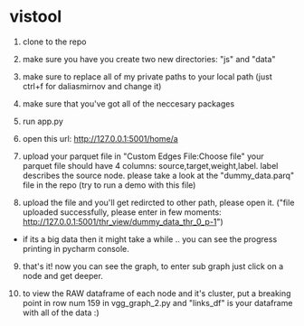 # vistool

1. clone to the repo
2. make sure you have you create two new directories: "js" and "data"
3. make sure to replace all of my private paths to your local path (just ctrl+f for daliasmirnov and change it)
4. make sure that you've got all of the neccesary packages

5. run app.py
6. open this url: http://127.0.0.1:5001/home/a
7. upload your parquet file in "Custom Edges File:Choose file"
   your parquet file should have 4 columns: source,target,weight,label. label describes the source node.
   please take a look at the "dummy_data.parq" file in the repo (try to run a demo with this file)
8. upload the file and you'll get redircted to other path, please open it.
  ("file uploaded successfully, please enter in few moments: http://127.0.0.1:5001/thr_view/dummy_data_thr_0_p-1")
  * if its a big data then it might take a while .. you can see the progress printing in pycharm console.
9. that's it! now you can see the graph, to enter sub graph just click on a node and get deeper.

10. to view the RAW dataframe of each node and it's cluster, put a breaking point in row num 159 in vgg_graph_2.py and "links_df" is your dataframe with all of the data :)
